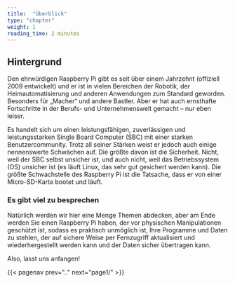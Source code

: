 ```yaml
---
title:  "Überblick"
type: "chapter"
weight: 1
reading_time: 2 minutes
---
```


## Hintergrund

Den ehrwürdigen Raspberry Pi gibt es seit über einem Jahrzehnt (offiziell 2009 entwickelt) und er ist in vielen Bereichen der Robotik, der Heimautomatisierung und anderen Anwendungen zum Standard geworden. Besonders für „Macher“ und andere Bastler. Aber er hat auch ernsthafte Fortschritte in der Berufs- und Unternehmenswelt gemacht – nur eben leiser.

Es handelt sich um einen leistungsfähigen, zuverlässigen und leistungsstarken Single Board Computer (SBC) mit einer starken Benutzercommunity. Trotz all seiner Stärken weist er jedoch auch einige nennenswerte Schwächen auf. Die größte davon ist die Sicherheit. Nicht, weil der SBC selbst unsicher ist, und auch nicht, weil das Betriebssystem (OS) unsicher ist (es läuft Linux, das sehr gut gesichert werden kann). Die größte Schwachstelle des Raspberry Pi ist die Tatsache, dass er von einer Micro-SD-Karte bootet und läuft.



### Es gibt viel zu besprechen

Natürlich werden wir hier eine Menge Themen abdecken, aber am Ende werden Sie einen Raspberry Pi haben, der vor physischen Manipulationen geschützt ist, sodass es praktisch unmöglich ist, Ihre Programme und Daten zu stehlen, der auf sichere Weise per Fernzugriff aktualisiert und wiederhergestellt werden kann und der Daten sicher übertragen kann.

Also, lasst uns anfangen!

{{< pagenav prev=".." next="page1/" >}}
